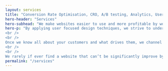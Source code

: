 ```yaml
---
layout: services
title: "Conversion Rate Optimisation, CRO, A/B testing, Analytics, User research"
hero-header: "Services"
hero-subhead: "We make websites easier to use and more profitable by working hard to understand the people who use them"
hero-p: "By applying user focused design techniques, we strive to understand user needs, motivations and pain points. 
<br />
<br />
Once we know all about your customers and what drives them, we channel that knowledge into improving your site and transforming it a lean, mean conversion machine by running validated experiments at scale. 
<br />
<br />
We rarely if ever find a website that can’t be significantly improve by our customer centric, data driven approach."
permalink: "/services"
---
```



